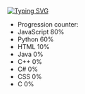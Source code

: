 
[![Typing SVG](https://readme-typing-svg.demolab.com?font=Comic+Sans&duration=4500&pause=1000&width=435&lines=Wasssup+%E2%98%95)](https://git.io/typing-svg)

- Progression counter:
- JavaScript 80%
- Python 60%
- HTML 10%
- Java 0%
- C++ 0%
- C# 0%
- CSS 0%
- C 0%
